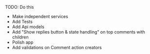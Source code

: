 TODO: Do this
- Make independent services 
- Add Tests
- Add Api models
- Add "Show replies button & state handling" on top comments with children
- Polish app
- Add validations on Comment action creators